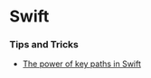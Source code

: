 # Swift

### Tips and Tricks

- [The power of key paths in Swift](https://www.swiftbysundell.com/posts/the-power-of-key-paths-in-swift)
